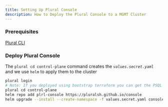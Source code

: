 ```yaml
---
title: Setting Up Plural Console
description: How to Deploy the Plural Console to a MGMT Cluster
---
```


### Prerequisites
[Plural CLI](/how-to/set-up/plural-cli)  

### Deploy Plural Console  
The `plural cd control-plane` command creates the _`values.secret.yaml`_  
and we use `helm` to apply them to the cluster
```sh
plural login
# Note: If you deployed using bootstrap terraform you can get the PSQL connection string from running: terraform output --json
plural cd control-plane
helm repo add plrl-console https://pluralsh.github.io/console
helm upgrade --install --create-namespace -f values.secret.yaml console plrl-console/console -n plrl-console
```

